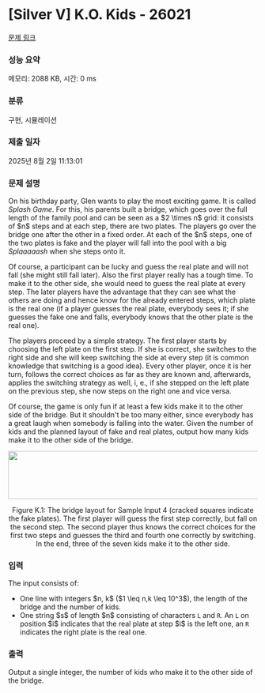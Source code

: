 # [Silver V] K.O. Kids - 26021 

[문제 링크](https://www.acmicpc.net/problem/26021) 

### 성능 요약

메모리: 2088 KB, 시간: 0 ms

### 분류

구현, 시뮬레이션

### 제출 일자

2025년 8월 2일 11:13:01

### 문제 설명

<p>On his birthday party, Glen wants to play the most exciting game. It is called <em>Splash Game</em>. For this, his parents built a bridge, which goes over the full length of the family pool and can be seen as a $2 \times n$ grid: it consists of $n$ steps and at each step, there are two plates. The players go over the bridge one after the other in a fixed order. At each of the $n$ steps, one of the two plates is fake and the player will fall into the pool with a big <em>Splaaaaash</em> when she steps onto it.</p>

<p>Of course, a participant can be lucky and guess the real plate and will not fall (she might still fall later). Also the first player really has a tough time. To make it to the other side, she would need to guess the real plate at every step. The later players have the advantage that they can see what the others are doing and hence know for the already entered steps, which plate is the real one (if a player guesses the real plate, everybody sees it; if she guesses the fake one and falls, everybody knows that the other plate is the real one).</p>

<p>The players proceed by a simple strategy. The first player starts by choosing the left plate on the first step. If she is correct, she switches to the right side and she will keep switching the side at every step (it is common knowledge that switching is a good idea). Every other player, once it is her turn, follows the correct choices as far as they are known and, afterwards, applies the switching strategy as well, i, e., if she stepped on the left plate on the previous step, she now steps on the right one and vice versa.</p>

<p>Of course, the game is only fun if at least a few kids make it to the other side of the bridge. But it shouldn't be too many either, since everybody has a great laugh when somebody is falling into the water. Given the number of kids and the planned layout of fake and real plates, output how many kids make it to the other side of the bridge.</p>

<p style="text-align: center;"><img alt="" src="https://upload.acmicpc.net/96f04fdc-102e-4fcb-b7fa-2b1391f23223/-/preview/" style="width: 750px; height: 97px;"></p>

<p style="text-align: center;">Figure K.1: The bridge layout for Sample Input 4 (cracked squares indicate the fake plates). The first player will guess the first step correctly, but fall on the second step. The second player thus knows the correct choices for the first two steps and guesses the third and fourth one correctly by switching. In the end, three of the seven kids make it to the other side.</p>

### 입력 

 <p>The input consists of:</p>

<ul>
	<li>One line with integers $n, k$ ($1 \leq n,k \leq 10^3$), the length of the bridge and the number of kids.</li>
	<li>One string $s$ of length $n$ consisting of characters <code>L</code> and <code>R</code>. An <code>L</code> on position $i$ indicates that the real plate at step $i$ is the left one, an <code>R</code> indicates the right plate is the real one.</li>
</ul>

### 출력 

 <p>Output a single integer, the number of kids who make it to the other side of the bridge.</p>

